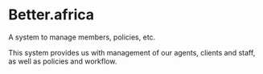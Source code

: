 # Better.africa
A system to manage members, policies, etc.

This system provides us with management of our agents, clients and staff, as well as policies and workflow.
